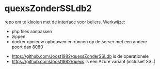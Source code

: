 # quexsZonderSSLdb2

repo om te klooien met de interface voor bellers.
Werkwijze:
- php files aanpassen
- zippen
- docker opnieuw opbouwen en runnen op de server met een andere poort dan 8080

* https://github.com/Joost1982/quexsZonderSSLdb is de operationele
* https://github.com/Joost1982/quexs is een Azure variant (inclusief SSL)
